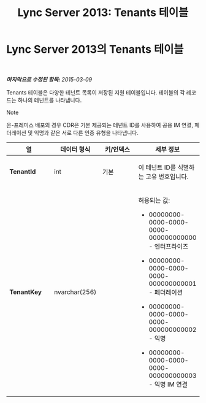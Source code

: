 ﻿---
title: 'Lync Server 2013: Tenants 테이블'
TOCTitle: Tenants 테이블
ms:assetid: c1b070c1-2c59-4ca9-910b-43f673f97fda
ms:mtpsurl: https://technet.microsoft.com/ko-kr/library/Gg412950(v=OCS.15)
ms:contentKeyID: 49304924
ms.date: 08/24/2015
mtps_version: v=OCS.15
ms.translationtype: HT
---

# Lync Server 2013의 Tenants 테이블

 

_**마지막으로 수정된 항목:** 2015-03-09_

Tenants 테이블은 다양한 테넌트 목록이 저장된 지원 테이블입니다. 테이블의 각 레코드는 하나의 테넌트를 나타냅니다.


> [!NOTE]
> 온-프레미스 배포의 경우 CDR은 기본 제공되는 테넌트 ID를 사용하여 공용 IM 연결, 페더레이션 및 익명과 같은 서로 다른 인증 유형을 나타냅니다.




<table>
<colgroup>
<col style="width: 25%" />
<col style="width: 25%" />
<col style="width: 25%" />
<col style="width: 25%" />
</colgroup>
<thead>
<tr class="header">
<th>열</th>
<th>데이터 형식</th>
<th>키/인덱스</th>
<th>세부 정보</th>
</tr>
</thead>
<tbody>
<tr class="odd">
<td><p><strong>TenantId</strong></p></td>
<td><p>int</p></td>
<td><p>기본</p></td>
<td><p>이 테넌트 ID를 식별하는 고유 번호입니다.</p></td>
</tr>
<tr class="even">
<td><p><strong>TenantKey</strong></p></td>
<td><p>nvarchar(256)</p></td>
<td><p></p></td>
<td><p>허용되는 값:</p>
<ul>
<li><p>00000000-0000-0000-0000-000000000000 - 엔터프라이즈</p></li>
<li><p>00000000-0000-0000-0000-000000000001 - 페더레이션</p></li>
<li><p>00000000-0000-0000-0000-000000000002 - 익명</p></li>
<li><p>00000000-0000-0000-0000-000000000003 - 익명 IM 연결</p></li>
</ul></td>
</tr>
</tbody>
</table>

